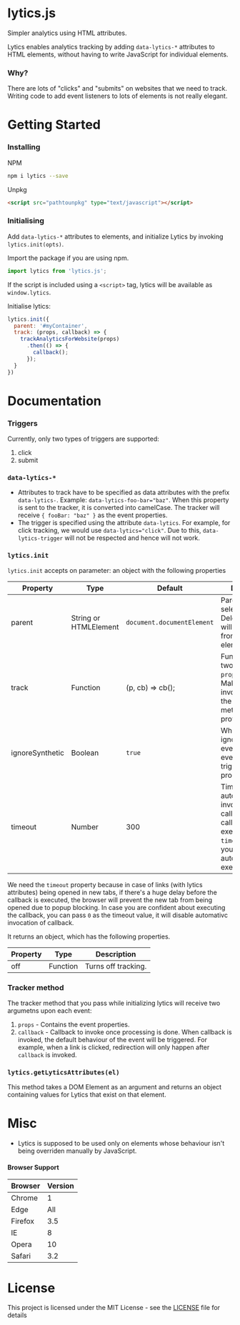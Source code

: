 # lytics.js
Simpler analytics using HTML attributes.

Lytics enables analytics tracking by adding `data-lytics-*` attributes to HTML elements, without having to write JavaScript for individual elements.

### Why?

There are lots of "clicks" and "submits" on websites that we need to track. Writing code to add event listeners to lots of elements is not really elegant.

# Getting Started

### Installing

NPM
```bash
npm i lytics --save
```

Unpkg
```html
<script src="pathtounpkg" type="text/javascript"></script>
```

### Initialising

Add `data-lytics-*` attributes to elements, and initialize Lytics by invoking `lytics.init(opts)`.

Import the package if you are using npm.

```js
import lytics from 'lytics.js';
```

If the script is included using a `<script>` tag, lytics will be available as `window.lytics`.

Initialise lytics:
```js
lytics.init({
  parent: '#myContainer',
  track: (props, callback) => {
    trackAnalyticsForWebsite(props)
      .then(() => {
        callback();
      });
  }
})
```

# Documentation

### Triggers

Currently, only two types of triggers are supported:
1. click
2. submit

### `data-lytics-*`

- Attributes to track have to be specified as data attributes with the prefix `data-lytics-`. Example: `data-lytics-foo-bar="baz"`. When this property is sent to the tracker, it is converted into camelCase. The tracker will receive `{ fooBar: "baz" }` as the event properties.
- The trigger is specified using the attribute `data-lytics`. For example, for click tracking, we would use `data-lytics="click"`. Due to this, `data-lytics-trigger` will not be respected and hence will not work.

### `lytics.init`

`lytics.init` accepts on parameter: an object with the following properties

| Property | Type | Default | Description |
| --- | --- | --- | --- |
| parent | String or HTMLElement | `document.documentElement` | Parent element or selector. Delegated events will be listened from this element. |
| track | Function | (p, cb) => cb(); | Function that gets two parameters: `props`, `callback`. Make sure to invoke callback in the tracking method that you provide. |
| ignoreSynthetic | Boolean | `true` | Whether or not to ignore synthetic events. Synthetic events are events trigerred programmatically. |
| timeout | Number | 300 | Timeout for automatic invocation of callback. If the callback isn't executed within `timeout` ms by you, it will automatically be executed.

We need the `timeout` property because in case of links (with lytics attributes) being opened in new tabs, if there's a huge delay before the callback is executed, the browser will prevent the new tab from being opened due to popup blocking. In case you are confident about executing the callback, you can pass `0` as the timeout value, it will disable automativc invocation of callback.

It returns an object, which has the following properties.

| Property | Type | Description |
| --- | --- | --- |
| off | Function | Turns off tracking. |

### Tracker method

The tracker method that you pass while initializing lytics will receive two argumetns upon each event:
1. `props` - Contains the event properties.
2. `callback` - Callback to invoke once processing is done. When callback is invoked, the default behaviour of the event will be triggered. For example, when a link is clicked, redirection will only happen after `callback` is invoked.

### `lytics.getLyticsAttributes(el)`

This method takes a DOM Element as an argument and returns an object containing values for Lytics that exist on that element.

# Misc

- Lytics is supposed to be used only on elements whose behaviour isn't being overriden manually by JavaScript.

#### Browser Support

| Browser | Version |
| --- | --- |
| Chrome | 1 |
| Edge | All |
| Firefox | 3.5 |
| IE | 8 |
| Opera | 10 |
| Safari | 3.2 |

# License

This project is licensed under the MIT License - see the [LICENSE](LICENSE) file for details